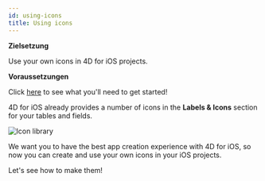 ```yaml
---
id: using-icons
title: Using icons
---
```

<div class = "objectives"> 

**Zielsetzung**

Use your own icons in 4D for iOS projects.</div> <div class = "prerequisites"> 

**Voraussetzungen**

Click [here](prerequisites.html) to see what you'll need to get started!</div> 

4D for iOS already provides a number of icons in the **Labels & Icons** section for your tables and fields.

![Icon library](assets/en/custom-icons/icon-library.png)

We want you to have the best app creation experience with 4D for iOS, so now you can create and use your own icons in your iOS projects.

Let's see how to make them!
